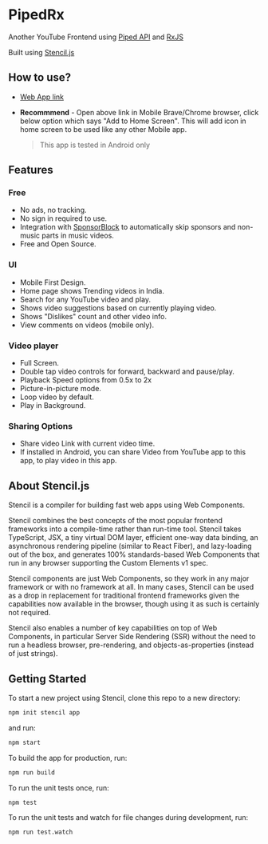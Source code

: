 # PipedRx

Another YouTube Frontend using [Piped API](https://docs.piped.video/docs/api-documentation/) and [RxJS](https://rxjs.dev/)

Built using [Stencil.js](https://stenciljs.com/)

## How to use?

- [Web App link](https://www.rohilaharsh.in/youtube-frontend)
- **Recommmend** - Open above link in Mobile Brave/Chrome browser, click below option which says "Add to Home Screen". This will add icon in home screen to be used like any other Mobile app.

  > This app is tested in Android only

## Features

### Free

- No ads, no tracking.
- No sign in required to use.
- Integration with [SponsorBlock](https://github.com/ajayyy/SponsorBlock) to automatically skip sponsors and non-music parts in music videos.
- Free and Open Source.

### UI

- Mobile First Design.
- Home page shows Trending videos in India.
- Search for any YouTube video and play.
- Shows video suggestions based on currently playing video.
- Shows "Dislikes" count and other video info.
- View comments on videos (mobile only).

### Video player

- Full Screen.
- Double tap video controls for forward, backward and pause/play.
- Playback Speed options from 0.5x to 2x
- Picture-in-picture mode.
- Loop video by default.
- Play in Background.

### Sharing Options

- Share video Link with current video time.
- If installed in Android, you can share Video from YouTube app to this app, to play video in this app.

## About Stencil.js

Stencil is a compiler for building fast web apps using Web Components.

Stencil combines the best concepts of the most popular frontend frameworks into a compile-time rather than run-time tool. Stencil takes TypeScript, JSX, a tiny virtual DOM layer, efficient one-way data binding, an asynchronous rendering pipeline (similar to React Fiber), and lazy-loading out of the box, and generates 100% standards-based Web Components that run in any browser supporting the Custom Elements v1 spec.

Stencil components are just Web Components, so they work in any major framework or with no framework at all. In many cases, Stencil can be used as a drop in replacement for traditional frontend frameworks given the capabilities now available in the browser, though using it as such is certainly not required.

Stencil also enables a number of key capabilities on top of Web Components, in particular Server Side Rendering (SSR) without the need to run a headless browser, pre-rendering, and objects-as-properties (instead of just strings).

## Getting Started

To start a new project using Stencil, clone this repo to a new directory:

```bash
npm init stencil app
```

and run:

```bash
npm start
```

To build the app for production, run:

```bash
npm run build
```

To run the unit tests once, run:

```
npm test
```

To run the unit tests and watch for file changes during development, run:

```
npm run test.watch
```
